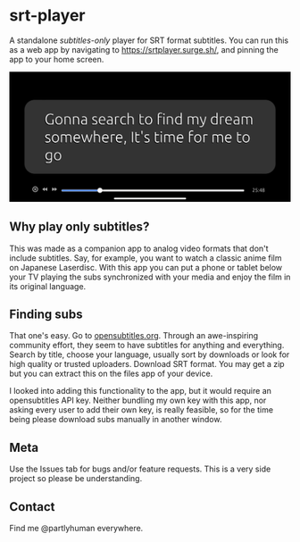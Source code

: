 # srt-player

A standalone *subtitles-only* player for SRT format subtitles. 
You can run this as a web app by navigating to https://srtplayer.surge.sh/,
and pinning the app to your home screen.

![Screen capture of the app in use](readme/screencap.png)

## Why play only subtitles?

This was made as a companion app to analog video formats that don't include subtitles.
Say, for example, you want to watch a classic anime film on Japanese Laserdisc.
With this app you can put a phone or tablet below your TV playing the subs synchronized with your media
and enjoy the film in its original language.

## Finding subs

That one's easy. Go to [opensubtitles.org](https://www.opensubtitles.org/).
Through an awe-inspiring community effort, they seem to have subtitles for anything and everything.
Search by title, choose your language, usually sort by downloads or look for high quality or trusted uploaders.
Download SRT format. You may get a zip but you can extract this on the files app of your device.

I looked into adding this functionality to the app, but it would require an opensubtitles API key.
Neither bundling my own key with this app, nor asking every user to add their own key, is really feasible,
so for the time being please download subs manually in another window.

## Meta

Use the Issues tab for bugs and/or feature requests. This is a very side project so please be understanding.

## Contact

Find me @partlyhuman everywhere.